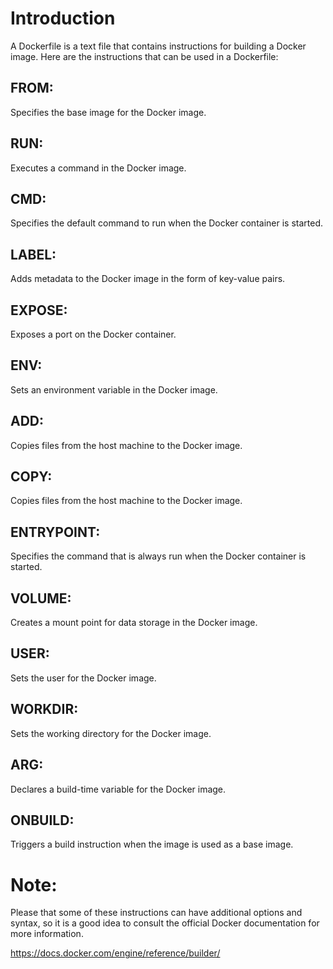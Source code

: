 # Introduction

A Dockerfile is a text file that contains instructions for building a Docker image. Here are the instructions that can be used in a Dockerfile:

## FROM: 
Specifies the base image for the Docker image.
## RUN: 
Executes a command in the Docker image.
## CMD: 
Specifies the default command to run when the Docker container is started.
## LABEL: 
Adds metadata to the Docker image in the form of key-value pairs.
## EXPOSE: 
Exposes a port on the Docker container.
## ENV: 
Sets an environment variable in the Docker image.
## ADD: 
Copies files from the host machine to the Docker image.
## COPY: 
Copies files from the host machine to the Docker image.
## ENTRYPOINT: 
Specifies the command that is always run when the Docker container is started.
## VOLUME: 
Creates a mount point for data storage in the Docker image.
## USER: 
Sets the user for the Docker image.
## WORKDIR: 
Sets the working directory for the Docker image.
## ARG: 
Declares a build-time variable for the Docker image.
## ONBUILD: 
Triggers a build instruction when the image is used as a base image.

# Note: 
Please that some of these instructions can have additional options and syntax, so it is a good idea to consult the official Docker documentation for more information.


https://docs.docker.com/engine/reference/builder/

